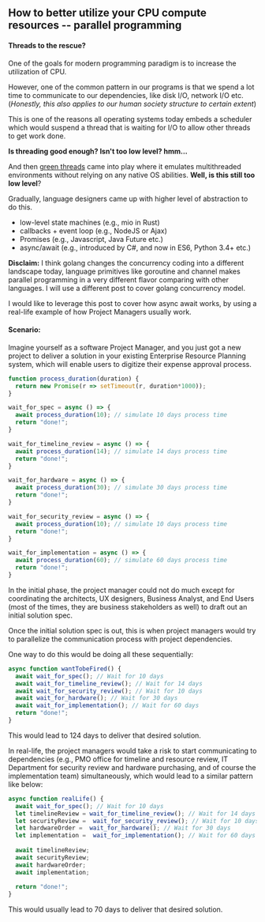 ## How to better utilize your CPU compute resources -- parallel programming 


####  Threads to the rescue?
One of the goals for modern programming paradigm is to increase the utilization of CPU.

However, one of the common pattern in our programs 
is that we spend a lot time to communicate to our dependencies, like disk I/O, network I/O etc. (*Honestly, this also applies to our human society structure to certain extent*) 

<p>This is one of the reasons all operating systems today embeds a scheduler which would suspend a thread that is waiting for I/O to allow other threads to get work done.</p>

**Is threading good enough? Isn't too low level? hmm...**

And then [green threads](https://en.wikipedia.org/wiki/Green_threads) came into play where it emulates multithreaded environments without relying on any native OS abilities. 
**Well, is this still too low level**?

<p>Gradually, language designers came up with higher level of abstraction to do this.</p>

* low-level state machines (e.g., mio in Rust)
* callbacks + event loop (e.g., NodeJS or Ajax)
* Promises (e.g., Javascript, Java Future etc.) 
* async/await (e.g., introduced by C#, and now in ES6, Python 3.4+ etc.)

**Disclaim:** I think golang changes the concurrency coding into a different landscape today, language primitives like goroutine and channel makes parallel programming in a very different flavor comparing with other languages. I will use a different post to cover golang concurrency model.

I would like to leverage this post to cover how async await works, by using a real-life example of how Project Managers usually work.

#### Scenario:
Imagine yourself as a software Project Manager, and you just got a new project to deliver a solution in your existing Enterprise Resource Planning system, which will enable users to digitize their expense approval process.

```js
function process_duration(duration) {
  return new Promise(r => setTimeout(r, duration*1000));
}

wait_for_spec = async () => {
  await process_duration(10); // simulate 10 days process time
  return "done!";
}

wait_for_timeline_review = async () => {
  await process_duration(14); // simulate 14 days process time
  return "done!";
}

wait_for_hardware = async () => {
  await process_duration(30); // simulate 30 days process time
  return "done!";
}

wait_for_security_review = async () => {
  await process_duration(10); // simulate 10 days process time
  return "done!";
}

wait_for_implementation = async () => {
  await process_duration(60); // simulate 60 days process time
  return "done!";
}
```

In the initial phase, the project manager could not do much except for coordinating the architects, UX designers, Business Analyst, and End Users (most of the times, they are business stakeholders as well) to draft out an initial solution spec.

Once the initial solution spec is out, this is when project managers would try to parallelize the communication process with project dependencies.

One way to do this would be doing all these sequentially:
```js
async function wantTobeFired() {
  await wait_for_spec(); // Wait for 10 days  
  await wait_for_timeline_review(); // Wait for 14 days 
  await wait_for_security_review(); // Wait for 10 days
  await wait_for_hardware(); // Wait for 30 days
  await wait_for_implementation(); // Wait for 60 days
  return "done!";
}
```
This would lead to 124 days to deliver that desired solution.

In real-life, the project managers would take a risk to start communicating to dependencies (e.g., PMO office for timeline and resource review, IT Department for security review and hardware purchasing, and of course the implementation team) simultaneously, which would lead to a similar pattern like below:

```js
async function realLife() {
  await wait_for_spec(); // Wait for 10 days  
  let timelineReview = wait_for_timeline_review(); // Wait for 14 days 
  let securityReview =  wait_for_security_review(); // Wait for 10 days
  let hardwareOrder =  wait_for_hardware(); // Wait for 30 days
  let implementation =  wait_for_implementation(); // Wait for 60 days
  
  await timelineReview; 
  await securityReview; 
  await hardwareOrder; 
  await implementation; 
  
  return "done!";
}
``` 
This would usually lead to 70 days to deliver that desired solution.
